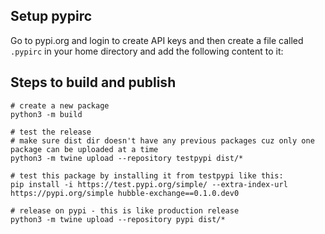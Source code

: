 ## Setup pypirc

Go to pypi.org and login to create API keys and then create a file called `.pypirc` in your home directory and add the following content to it:


## Steps to build and publish

```shell
# create a new package
python3 -m build

# test the release
# make sure dist dir doesn't have any previous packages cuz only one package can be uploaded at a time
python3 -m twine upload --repository testpypi dist/*

# test this package by installing it from testpypi like this:
pip install -i https://test.pypi.org/simple/ --extra-index-url https://pypi.org/simple hubble-exchange==0.1.0.dev0

# release on pypi - this is like production release
python3 -m twine upload --repository pypi dist/*
```
